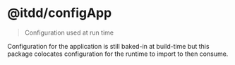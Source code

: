 
# @itdd/configApp

> Configuration used at run time

Configuration for the application is still baked-in at build-time but this package colocates configuration for the runtime to import to then consume.
